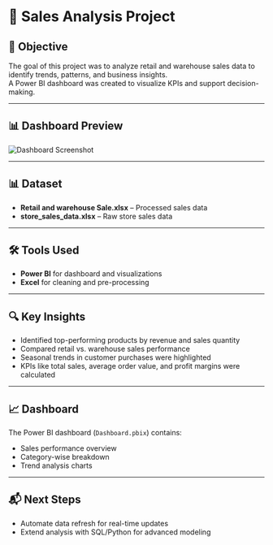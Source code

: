 # 🛒 Sales Analysis Project

## 📌 Objective
The goal of this project was to analyze retail and warehouse sales data to identify trends, patterns, and business insights.  
A Power BI dashboard was created to visualize KPIs and support decision-making.

---

## 📊 Dashboard Preview
![Dashboard Screenshot]("C:\Users\Aadit\OneDrive\Documents\GitHub\Data_Analysis_Portfolio\Projects\Sales_Analysis_1\Dasboard.png")

---

## 📊 Dataset
- **Retail and warehouse Sale.xlsx** – Processed sales data  
- **store_sales_data.xlsx** – Raw store sales data  

---

## 🛠️ Tools Used
- **Power BI** for dashboard and visualizations  
- **Excel** for cleaning and pre-processing  

---

## 🔍 Key Insights
- Identified top-performing products by revenue and sales quantity  
- Compared retail vs. warehouse sales performance  
- Seasonal trends in customer purchases were highlighted  
- KPIs like total sales, average order value, and profit margins were calculated  

---

## 📈 Dashboard
The Power BI dashboard (`Dashboard.pbix`) contains:
- Sales performance overview  
- Category-wise breakdown  
- Trend analysis charts  

---

## 📬 Next Steps
- Automate data refresh for real-time updates  
- Extend analysis with SQL/Python for advanced modeling
